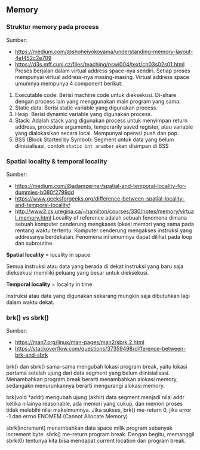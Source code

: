 ## Memory

### Struktur memory pada process
Sumber:
- https://medium.com/@shoheiyokoyama/understanding-memory-layout-4ef452c2e709
- https://d3s.mff.cuni.cz/files/teaching/nswi004/text/ch03s02s01.html
Proses berjalan dalam virtual address space-nya sendiri. Setiap proses mempunyai virtual address-nya masing-masing. Virtual address space umumnya mempunya 4 component berikut:
1. Executable code: Berisi machine code untuk dieksekusi. Di-share dengan process lain yang menggunakan main program yang sama.
2. Static data: Berisi static variable yang digunakan process.
3. Heap: Berisi dynamic variable yang digunakan process.
4. Stack: Adalah stack yang digunakan process untuk menyimpan return address, procedure arguments, temporarily saved register, atau variable yang dialokasikan secara local. Mempunyai operasi push dan pop.
5. BSS (Block Started by Symbol): Segment untuk data yang belum diinisialisasi,
contoh `static int anumber` akan disimpan di BSS

### Spatial locality & temporal locality
Sumber:
- https://medium.com/@adamzerner/spatial-and-temporal-locality-for-dummies-b080f2799dd
- https://www.geeksforgeeks.org/difference-between-spatial-locality-and-temporal-locality/
- http://www2.cs.uregina.ca/~hamilton/courses/330/notes/memory/virtual_memory.html
Locality of reference adalah sebuah fenomena dimana sebuah komputer cenderung mengkases lokasi memori yang sama pada rentang waktu tertentu. Komputer cenderung mengakses instruksi yang addressnya berdekatan. Fenomena ini umumnya dapat dilihat pada loop dan subroutine.

**Spatial locality** = locality in space

Semua instruksi atau data yang berada di dekat instruksi yang baru saja dieksekusi memiliki peluang yang besar untuk dieksekusi.

**Temporal locality** = locality in time

Instruksi atau data yang digunakan sekarang mungkin saja dibutuhkan lagi dalam waktu dekat.

### brk() vs sbrk()
Sumber:
- https://man7.org/linux/man-pages/man2/sbrk.2.html
- https://stackoverflow.com/questions/37359498/difference-between-brk-and-sbrk

brk() dan sbrk() sama-sama mengubah lokasi program break, yaitu lokasi pertama setelah ujung dari data segment yang belum diinisialisasi. Menambahkan program break berarti menambahkan alokasi memory, sedangakn menurunkannya berarti mengurangi alokasi memory.

brk(void *addr) mengubah ujung (akhir) data segment menjadi nilai addr ketika nilainya reasonable, ada memori yang cukup, dan memori proses tidak melebihi nilai maksimumnya. Jika sukses, brk() me-return 0, jika error -1 dan errno ENOMEM (Cannot Allocate Memory)

sbrk(increment) menambahkan data space milik program sebanyak increment byte. sbrk() me-return program break. Dengan begitu, memanggil sbrk(0) tentunya kita bisa mendapat current location dari program break.


### 
